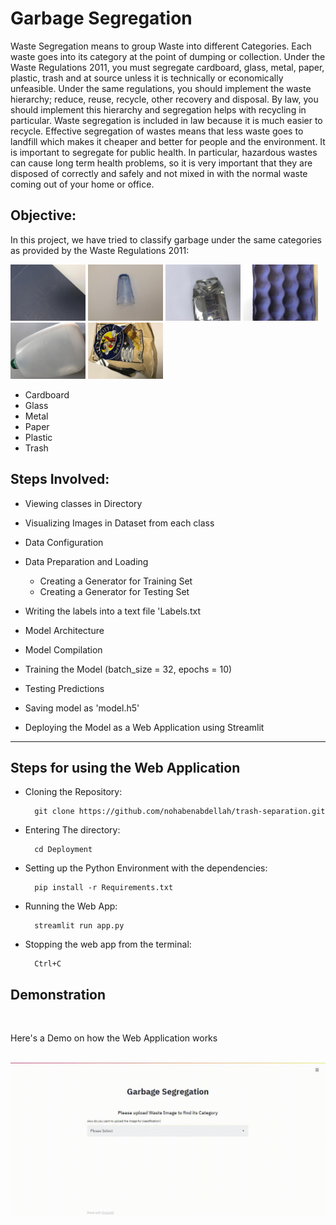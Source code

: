 # Garbage Segregation

Waste Segregation means to group Waste into different Categories. Each waste goes into its category at the point of dumping or collection. Under the Waste Regulations 2011, you must segregate cardboard, glass, metal, paper, plastic, trash and at source unless it is technically or economically unfeasible. Under the same regulations, you should implement the waste hierarchy; reduce, reuse, recycle, other recovery and disposal.  By law, you should implement this hierarchy and segregation helps with recycling in particular. Waste segregation is included in law because it is much easier to recycle. Effective segregation of wastes means that less waste goes to landfill which makes it cheaper and better for people and the environment. It is important to segregate for public health.  In particular, hazardous wastes can cause long term health problems, so it is very important that they are disposed of correctly and safely and not mixed in with the normal waste coming out of your home or office.

## Objective:

In this project, we have tried to classify garbage under the same categories as provided by the Waste Regulations 2011:
<br>

<img src="visualize/cardboard15.jpg" height = "90" > <img src="visualize/glass6.jpg" height = "90" > <img src="visualize/metal21.jpg" height = "90" > <img src="visualize/paper10.jpg" height = "90" > <img src="visualize/plastic25.jpg" height = "90" > <img src="visualize/trash91.jpg" height = "90" >
<br>

- Cardboard 
- Glass  
- Metal 
- Paper 
- Plastic 
- Trash

## Steps Involved:

- Viewing classes in Directory

- Visualizing Images in Dataset from each class

- Data Configuration

- Data Preparation and Loading

    - Creating a Generator for Training Set
    - Creating a Generator for Testing Set
    
- Writing the labels into a text file 'Labels.txt 

- Model Architecture

- Model Compilation

- Training the Model (batch_size = 32, epochs = 10)

- Testing Predictions

- Saving model as 'model.h5'

- Deploying the Model as a Web Application using Streamlit

<hr>

## Steps for using the Web Application
- Cloning the Repository: 

        git clone https://github.com/nohabenabdellah/trash-separation.git
  
- Entering The directory: 

        cd Deployment
        
- Setting up the Python Environment with the dependencies:

        pip install -r Requirements.txt
        
- Running the Web App:

        streamlit run app.py
- Stopping the web app from the terminal:

        Ctrl+C

## Demonstration
<br>

Here's a Demo on how the Web Application works 
<br>
<br>

![](Deployment/GarbageDemo.gif)
